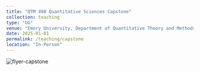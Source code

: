 ```yaml
---
title: "QTM 498 Quantitative Sciences Capstone"
collection: teaching
type: "UG"
venue: "Emory University, Department of Quantitative Theory and Methods"
date: 2025-01-01
permalink: /teaching/capstone
location: "In-Person"
---
```


![flyer-capstone](j1wonkim.github.io/images/flyer.jpeg?raw=true)
